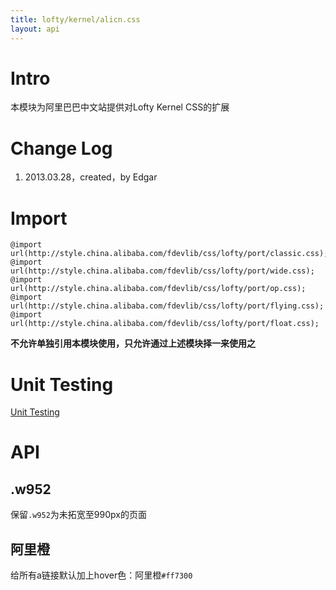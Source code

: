 ```yaml
---
title: lofty/kernel/alicn.css
layout: api
---
```


# Intro

本模块为阿里巴巴中文站提供对Lofty Kernel CSS的扩展

# Change Log

1. 2013.03.28，created，by Edgar

# Import

    @import url(http://style.china.alibaba.com/fdevlib/css/lofty/port/classic.css);
    @import url(http://style.china.alibaba.com/fdevlib/css/lofty/port/wide.css);
    @import url(http://style.china.alibaba.com/fdevlib/css/lofty/port/op.css);
    @import url(http://style.china.alibaba.com/fdevlib/css/lofty/port/flying.css);
    @import url(http://style.china.alibaba.com/fdevlib/css/lofty/port/float.css);

**不允许单独引用本模块使用，只允许通过上述模块择一来使用之**

# Unit Testing

[Unit Testing](/tests/specs/kernel/alicn/render.html)

# API

## .w952

保留`.w952`为未拓宽至990px的页面

## 阿里橙

给所有a链接默认加上hover色：阿里橙`#ff7300`

